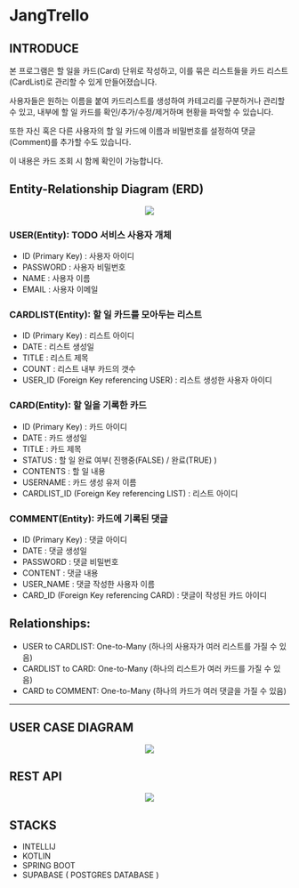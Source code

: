 # JangTrello

## INTRODUCE
본 프로그램은 할 일을 카드(Card) 단위로 작성하고, 이를 묶은 리스트들을 카드 리스트(CardList)로 관리할 수 있게 만들어졌습니다.

사용자들은 원하는 이름을 붙여 카드리스트를 생성하여 카테고리를 구분하거나 관리할 수 있고, 내부에 할 일 카드를 확인/추가/수정/제거하며 현황을 파악할 수 있습니다.

또한 자신 혹은 다른 사용자의 할 일 카드에 이름과 비밀번호를 설정하여 댓글(Comment)를 추가할 수도 있습니다.

이 내용은 카드 조회 시 함께 확인이 가능합니다.


## Entity-Relationship Diagram (ERD)
<p align="center">
  <img src="https://github.com/JangCoding/JangTrello/assets/62090021/c9628314-98fb-479b-a0c3-2d92a491e244">
</p>

### USER(Entity): TODO 서비스 사용자 개체

- ID (Primary Key) : 사용자 아이디  
- PASSWORD : 사용자 비밀번호  
- NAME : 사용자 이름  
- EMAIL : 사용자 이메일  

### CARDLIST(Entity): 할 일 카드를 모아두는 리스트

- ID (Primary Key) : 리스트 아이디
- DATE : 리스트 생성일
- TITLE : 리스트 제목
- COUNT : 리스트 내부 카드의 갯수
- USER_ID (Foreign Key referencing USER) : 리스트 생성한 사용자 아이디
  
### CARD(Entity): 할 일을 기록한 카드

- ID (Primary Key) : 카드 아이디
- DATE : 카드 생성일
- TITLE : 카드 제목
- STATUS : 할 일 완료 여부( 진행중(FALSE) / 완료(TRUE) )
- CONTENTS : 할 일 내용
- USERNAME : 카드 생성 유저 이름
- CARDLIST_ID (Foreign Key referencing LIST) : 리스트 아이디

### COMMENT(Entity): 카드에 기록된 댓글

- ID (Primary Key) : 댓글 아이디
- DATE : 댓글 생성일
- PASSWORD : 댓글 비밀번호 
- CONTENT : 댓글 내용
- USER_NAME : 댓글 작성한 사용자 이름
- CARD_ID (Foreign Key referencing CARD) : 댓글이 작성된 카드 아이디

## Relationships:
- USER to CARDLIST: One-to-Many (하나의 사용자가 여러 리스트를 가질 수 있음)
- CARDLIST to CARD: One-to-Many (하나의 리스트가 여러 카드를 가질 수 있음)
- CARD to COMMENT: One-to-Many (하나의 카드가 여러 댓글을 가질 수 있음)
    
---

## USER CASE DIAGRAM
<p align="center">
  <img src="https://github.com/JangCoding/JangTrello/assets/62090021/18d35b34-5ed6-40c6-bf4c-127dcc2e48e0">
</p>

## REST API
<p align="center">
  <img src="https://github.com/JangCoding/JangTrello/assets/62090021/3462d1d5-6b86-4bf8-bcf0-158b4e9bdfcc">
</p>

## STACKS
- INTELLIJ
- KOTLIN
- SPRING BOOT
- SUPABASE ( POSTGRES DATABASE )

